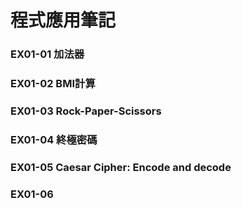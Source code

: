 # 程式應用筆記
### EX01-01 加法器
### EX01-02 BMI計算
### EX01-03 Rock-Paper-Scissors
### EX01-04 終極密碼
### EX01-05 Caesar Cipher: Encode and decode
### EX01-06 
